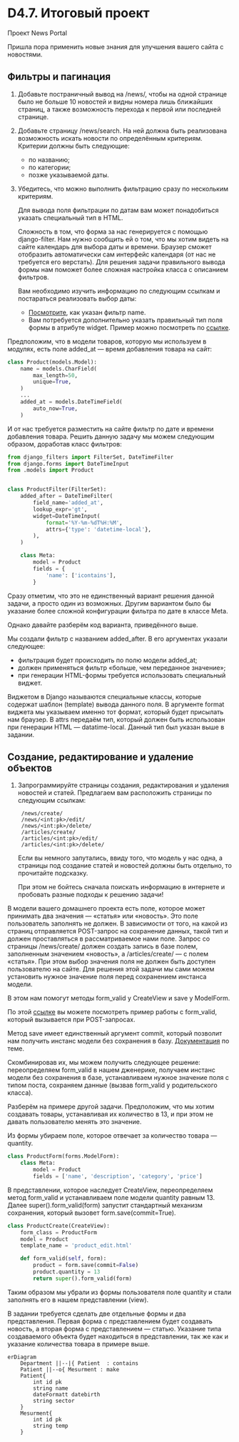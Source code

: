 # D4.7. Итоговый проект


Проект News Portal

Пришла пора применить новые знания для улучшения вашего сайта с новостями.

## Фильтры и пагинация

1. Добавьте постраничный вывод на /news/, чтобы на одной странице было не больше 10 новостей и видны номера лишь ближайших страниц, а также возможность перехода к первой или последней странице.
2. Добавьте страницу /news/search. На ней должна быть реализована возможность искать новости по определённым критериям. Критерии должны быть следующие:

   - по названию;
   - по категории;
   - позже указываемой даты.

3. Убедитесь, что можно выполнить фильтрацию сразу по нескольким критериям.

   Для вывода поля фильтрации по датам вам может понадобиться указать специальный тип в HTML.

   Сложность в том, что форма за нас генерируется с помощью django-filter. Нам нужно сообщить ей о том, что мы хотим видеть на сайте календарь для выбора даты и времени. Браузер сможет отобразить автоматически сам интерфейс календаря (от нас не требуется его верстать). Для решения задачи правильного вывода формы нам поможет более сложная настройка класса с описанием фильтров.

   Вам необходимо изучить информацию по следующим ссылкам и постараться реализовать выбор даты:
   - [Посмотрите](https://django-filter.readthedocs.io/en/stable/guide/usage.html#the-filter), как указан фильтр name.
   - Вам потребуется дополнительно указать правильный тип поля формы в атрибуте widget. Пример можно посмотреть по [ссылке](https://django-filter.readthedocs.io/en/stable/ref/widgets.html).

Предположим, что в модели товаров, которую мы используем в модулях, есть поле added_at — время добавления товара на сайт:

```python
class Product(models.Model):
    name = models.CharField(
        max_length=50,
        unique=True,
    )
    ...
    added_at = models.DateTimeField(
        auto_now=True,
    )
```

И от нас требуется разместить на сайте фильтр по дате и времени добавления товара. Решить данную задачу мы можем следующим образом, доработав класс фильтров:
```python
from django_filters import FilterSet, DateTimeFilter
from django.forms import DateTimeInput
from .models import Product


class ProductFilter(FilterSet):
    added_after = DateTimeFilter(
        field_name='added_at',
        lookup_expr='gt',
        widget=DateTimeInput(
            format='%Y-%m-%dT%H:%M',
            attrs={'type': 'datetime-local'},
        ),
    )

    class Meta:
        model = Product
        fields = {
            'name': ['icontains'],
        }
```
Сразу отметим, что это не единственный вариант решения данной задачи, а просто один из возможных. Другим вариантом было бы указание более сложной конфигурации фильтра по дате в классе Meta.

Однако давайте разберём код варианта, приведённого выше.

Мы создали фильтр с названием added_after. В его аргументах указали следующее:

- фильтрация будет происходить по полю модели added_at;
- должен применяться фильтр «больше, чем переданное значение»;
- при генерации HTML-формы требуется использовать специальный виджет.

Виджетом в Django называются специальные классы, которые содержат шаблон (template) вывода данного поля. В аргументе format виджета мы указываем именно тот формат, который будет присылать нам браузер. В attrs передаём тип, который должен быть использован при генерации HTML — datatime-local. Данный тип был указан выше в задании.

## Создание, редактирование и удаление объектов

1. Запрограммируйте страницы создания, редактирования и удаления новостей и статей. Предлагаем вам расположить страницы по следующим ссылкам:

        /news/create/
        /news/<int:pk>/edit/
        /news/<int:pk>/delete/
        /articles/create/
        /articles/<int:pk>/edit/
        /articles/<int:pk>/delete/

   Если вы немного запутались, ввиду того, что модель у нас одна, а страницы под создание статей и новостей должны быть отдельно, то прочитайте подсказку.

   При этом не бойтесь сначала поискать информацию в интернете и пробовать разные подходы к решению задачи!

В модели вашего домашнего проекта есть поле, которое может принимать два значения — «статья» или «новость». Это поле пользователь заполнять не должен. В зависимости от того, на какой из страниц отправляется POST-запрос на сохранение данных, такой тип и должен проставляться в рассматриваемое нами поле. Запрос со страницы /news/create/ должен создать запись в базе полем, заполненным значением «новость», а /articles/create/ — с полем «статья». При этом выбор значения поля не должен быть доступен пользователю на сайте. Для решения этой задачи мы сами можем установить нужное значение поля перед сохранением инстанса модели.

В этом нам помогут методы form_valid у CreateView и save у ModelForm.

По этой [ссылке](https://docs.djangoproject.com/en/4.0/ref/class-based-views/generic-editing/#formview) вы можете посмотреть пример работы с form_valid, который вызывается при POST-запросах.

Метод save имеет единственный аргумент commit, который позволит нам получить инстанс модели без сохранения в базу. [Документация](https://docs.djangoproject.com/en/4.0/topics/forms/modelforms/#the-save-method) по теме.

Скомбинировав их, мы можем получить следующее решение: переопределяем form_valid в нашем дженерике, получаем инстанс модели без сохранения в базе, устанавливаем нужное значение поля с типом поста, сохраняем данные (вызвав form_valid у родительского класса).

Разберём на примере другой задачи. Предположим, что мы хотим создавать товары, устанавливая их количество в 13, и при этом не давать пользователю менять это значение.

Из формы убираем поле, которое отвечает за количество товара — quantity.
```python
class ProductForm(forms.ModelForm):
    class Meta:
        model = Product
        fields = ['name', 'description', 'category', 'price']
```

В представлении, которое наследует CreateView, переопределяем метод form_valid и устанавливаем поле модели quantity равным 13. Далее super().form_valid(form) запустит стандартный механизм сохранения, который вызовет form.save(commit=True).

```python
class ProductCreate(CreateView):
    form_class = ProductForm
    model = Product
    template_name = 'product_edit.html'

    def form_valid(self, form):
        product = form.save(commit=False)
        product.quantity = 13
        return super().form_valid(form)
```

Таким образом мы убрали из формы пользователя поле quantity и стали заполнять его в нашем представлении (view).

В задании требуется сделать две отдельные формы и два представления. Первая форма с представлением будет создавать новость, а вторая форма с представлением — статью. Указание типа создаваемого объекта будет находиться в представлении, так же как и указание количества товара в примере выше.

```mermaid
erDiagram
    Department ||--|{ Patient  : contains
    Patient ||--o{ Mesurment : make
    Patient{
        int id pk
        string name
        dateFormatt datebirth
        string sector
    }
    Mesurment{
        int id pk
        string temp
    }

```

